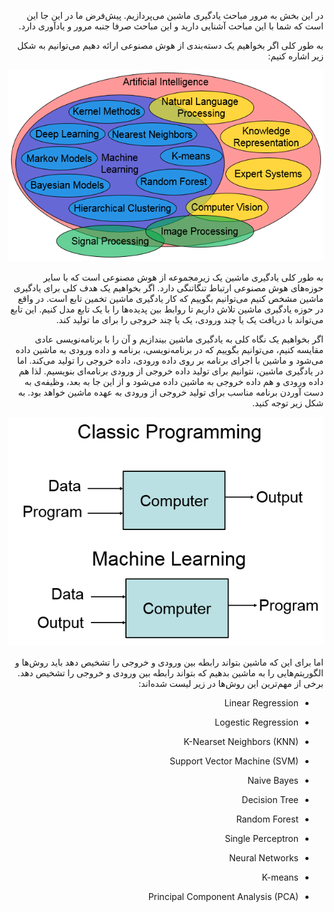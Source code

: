 <div dir="rtl" align='right'>

در این بخش به مرور مباحث یادگیری ماشین می‌پردازیم. پیش‌فرض ما در این جا این است که شما با این مباحث آشنایی دارید و این مباحث صرفا جنبه مرور و یادآوری دارد.

به طور کلی اگر بخواهیم یک دسته‌بندی از هوش مصنوعی ارائه دهیم می‌توانیم به شکل زیر اشاره کنیم:

![](AI_field.png)

به طور کلی یادگیری ماشین یک زیرمجموعه از هوش مصنوعی است که با سایر حوزه‌های هوش مصنوعی ارتباط تنگاتنگی دارد. اگر بخواهیم یک هدف کلی برای یادگیری ماشین مشخص کنیم می‌توانیم بگوییم که کار یادگیری ماشین تخمین تابع است. در واقع در حوزه یادگیری ماشین تلاش داریم تا روابط بین پدیده‌ها را با یک تابع مدل کنیم. این تابع می‌تواند با دریافت یک یا چند ورودی، یک یا چند خروجی را برای ما تولید کند.

اگر بخواهیم یک نگاه کلی به یادگیری ماشین بیندازیم و آن را با برنامه‌نویسی عادی مقایسه کنیم، می‌توانیم بگوییم که در برنامه‌نویسی، برنامه و داده ورودی به ماشین داده می‌شود و ماشین با اجرای برنامه بر روی داده ورودی، داده خروجی را تولید می‌کند. اما در یادگیری ماشین، نتوانیم برای تولید داده خروجی از ورودی برنامه‌ای بنویسیم. لذا هم داده ورودی و هم داده خروجی به ماشین داده می‌شود و از این جا به بعد، وظیفه‌ی به دست آوردن برنامه مناسب برای تولید خروجی از ورودی به عهده ماشین خواهد بود. به شکل زیر توجه کنید.

![](com.png)



اما برای این که ماشین بتواند رابطه بین ورودی و خروجی را تشخیص دهد باید روش‌ها و الگوریتم‌هایی را به ماشین بدهیم که بتواند رابطه بین ورودی و خروجی را تشخیص دهد. برخی از مهم‌ترین این روش‌ها در زیر لیست شده‌اند:

- Linear Regression

- Logestic Regression

- K-Nearset Neighbors (KNN)

- Support Vector Machine (SVM)

- Naive Bayes

- Decision Tree

- Random Forest

- Single Perceptron

- Neural Networks

- K-means

- Principal Component Analysis (PCA)

  